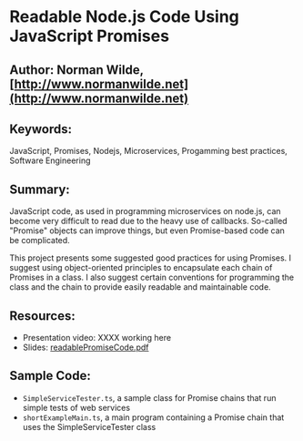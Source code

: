 # Readable Node.js Code Using JavaScript Promises
## Author: Norman Wilde, [http://www.normanwilde.net](http://www.normanwilde.net)
## Keywords:
JavaScript, Promises, Nodejs, Microservices, Progamming best practices,
Software Engineering
## Summary:
JavaScript code, as used in programming microservices on node.js, can become very difficult to read due to the heavy use of callbacks.
So-called "Promise" objects can improve things, but even Promise-based code can be complicated.

This project presents some suggested good practices for using Promises. I suggest using object-oriented principles to encapsulate each chain of Promises in a class. I also suggest certain conventions for programming the class and the chain to provide easily readable and maintainable code.

## Resources:
- Presentation video: XXXX working here
- Slides: [readablePromiseCode.pdf](/readablePromiseCode.pdf)

## Sample Code:
- `SimpleServiceTester.ts`, a sample class for Promise chains that run simple tests of web services
- `shortExampleMain.ts`, a main program containing a Promise chain that uses the SimpleServiceTester class

